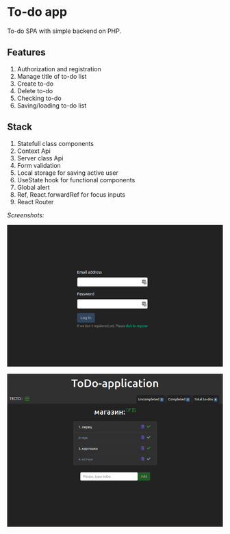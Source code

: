 # To-do app

To-do SPA with simple backend on PHP.

## Features
1. Authorization and registration
2. Manage title of to-do list
3. Create to-do
4. Delete to-do
5. Checking to-do
6. Saving/loading to-do list
   
## Stack
1. Statefull class components
2. Context Api
3. Server class Api
4. Form validation
5. Local storage for saving active user
6. UseState hook for functional components
7. Global alert
8. Ref, React.forwardRef for focus inputs
9. React Router
   
*Screenshots:*

![screen1](./screen1.png)

![screen2](screen2.png)